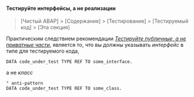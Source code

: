 #### Тестируйте интерфейсы, а не реализации

> [Чистый ABAP] > [Содержание] > [Тестирование] > [Тестируемый код] > [Эта секция]

Практическим следствием рекомендации [_Тестируйте публичные, а не приватные части_](#тестируйте-публичные-а-не-приватные-части),
является то, что вы должны указывать _интерфейс_ в типе для тестируемого кода,

```ABAP
DATA code_under_test TYPE REF TO some_interface.
```

а не _класс_

```ABAP
" anti-pattern
DATA code_under_test TYPE REF TO some_class.
```